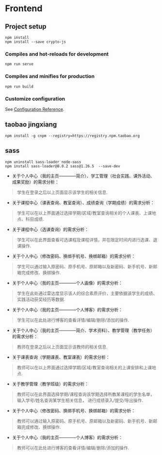 # Frontend

## Project setup
```
npm install
npm install --save crypto-js
```

### Compiles and hot-reloads for development
```
npm run serve
```

### Compiles and minifies for production
```
npm run build
```

### Customize configuration
See [Configuration Reference](https://cli.vuejs.org/config/).


## taobao jingxiang
```
npm install -g cnpm --registry=https://registry.npm.taobao.org
```

## sass
```
npm uninstall sass-loader node-sass
npm install sass-loader@8.0.2 sass@1.26.5  --save-dev
```

* 关于个人中心（我的主页————简介）、学工管理（社会实践、课外活动、成果奖励）的需求分析：
 > 学生在登录之后以上页面显示该学生的相关信息.
* 关于课程中心（课表查询、教室查询）、成绩查询（学期成绩）的需求分析：
 > 学生可以在以上界面通过选择学期/区域/教室查询相关的个人课表、上课地点、科目成绩.
* 关于课程中心（选课查询）的需求分析：
 > 学生可以在此界面查看可选课程及课程详情，并在限定时间内进行选课、退课操作.
* 关于个人中心（修改密码、换绑手机号、换绑邮箱）的需求分析：
 > 学生可以通过输入原密码、原手机号、原邮箱以及新密码、新手机号、新邮箱完成修改、换绑操作.
* 关于个人中心（我的主页————个人画像）的需求分析：
 > 学生在此处通过雷达度显示该人的综合素质评价，主要依据该学生的成绩、实践活动获奖经历等数据.
* 关于个人中心（我的主页————个人博客）的需求分析：
 > 学生可以在此处进行博客的查看详情/编辑/删除/添加的操作.
 
* 关于个人中心（我的主页————简介、学术资料）、教学管理（教学任务）的需求分析：
 > 教师在登录之后以上页面显示该教师的相关信息.
* 关于课表查询（学期课表、教室课表）的需求分析：
 > 教师可以在以上界面通过选择学期/区域/教室查询相关的上课安排和上课地点.
* 关于教学管理（教学班级）的需求分析：
 > 教师可以在此界面选择学期/课程查询该学期选择所教某课程的学生名单，输入学号/姓名查询某学生相关信息，
 > 进行成绩录入/提交/导出操作.
* 关于个人中心（修改密码、换绑手机号、换绑邮箱）的需求分析：
 > 教师可以通过输入原密码、原手机号、原邮箱以及新密码、新手机号、新邮箱完成修改、换绑操作.
* 关于个人中心（我的主页————个人博客）的需求分析：
 > 教师可以在此处进行博客的查看详情/编辑/删除/添加的操作.


